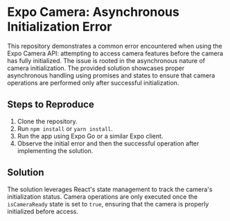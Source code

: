 # Expo Camera: Asynchronous Initialization Error

This repository demonstrates a common error encountered when using the Expo Camera API: attempting to access camera features before the camera has fully initialized. The issue is rooted in the asynchronous nature of camera initialization.  The provided solution showcases proper asynchronous handling using promises and states to ensure that camera operations are performed only after successful initialization.

## Steps to Reproduce

1. Clone the repository.
2. Run `npm install` or `yarn install`.
3. Run the app using Expo Go or a similar Expo client.
4. Observe the initial error and then the successful operation after implementing the solution.

## Solution

The solution leverages React's state management to track the camera's initialization status. Camera operations are only executed once the `isCameraReady` state is set to `true`, ensuring that the camera is properly initialized before access.